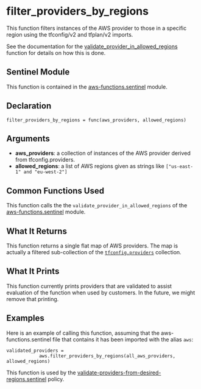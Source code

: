 # filter_providers_by_regions

This function filters instances of the AWS provider to those in a specific region using the tfconfig/v2 and tfplan/v2 imports.

See the documentation for the [validate_provider_in_allowed_regions](./validate_provider_in_allowed_regions.md) function for details on how this is done.

## Sentinel Module
This function is contained in the [aws-functions.sentinel](../aws-functions.sentinel) module.

## Declaration
`filter_providers_by_regions = func(aws_providers, allowed_regions)`

## Arguments
* **aws_providers**: a collection of instances of the AWS provider derived from tfconfig.providers.
* **allowed_regions**: a list of AWS regions given as strings like `["us-east-1" and "eu-west-2"]`

## Common Functions Used
This function calls the the `validate_provider_in_allowed_regions` of the [aws-functions.sentinel](../aws-functions.sentinel) module.

## What It Returns
This function returns a single flat map of AWS providers. The map is actually a filtered sub-collection of the [`tfconfig.providers`](https://www.terraform.io/docs/cloud/sentinel/import/tfconfig-v2.html#the-resources-collection) collection.

## What It Prints
This function currently prints providers that are validated to assist evaluation of the function when used by customers. In the future, we might remove that printing.

## Examples
Here is an example of calling this function, assuming that the aws-functions.sentinel file that contains it has been imported with the alias `aws`:
```
validated_providers =
            aws.filter_providers_by_regions(all_aws_providers, allowed_regions)
```

This function is used by the [validate-providers-from-desired-regions.sentinel](../../validate-providers-from-desired-regions.sentinel) policy.
